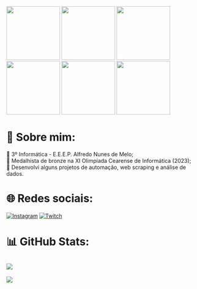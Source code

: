 <div display="flex">
<img src="https://media1.tenor.com/m/Z_Ah8rkdZ4YAAAAC/walking-code.gif" width="140"/>
<img src="https://media1.tenor.com/m/Z_Ah8rkdZ4YAAAAC/walking-code.gif" width="140"/>
<img src="https://media1.tenor.com/m/Z_Ah8rkdZ4YAAAAC/walking-code.gif" width="140"/>
<img src="https://media1.tenor.com/m/Z_Ah8rkdZ4YAAAAC/walking-code.gif" width="140"/>
<img src="https://media1.tenor.com/m/Z_Ah8rkdZ4YAAAAC/walking-code.gif" width="140"/>
<img src="https://media1.tenor.com/m/Z_Ah8rkdZ4YAAAAC/walking-code.gif" width="140"/>
</div>


# 💫 Sobre mim:
🌱 3º Informática - E.E.E.P. Alfredo Nunes de Melo;<br>
🥉 Medalhista de bronze na <a>XI Olimpíada Cearense de Informática (2023)</a>;<br>🔭 Desenvolvi alguns projetos de automação, web scraping e análise de dados.

# 🌐 Redes sociais:
[![Instagram](https://img.shields.io/badge/Instagram-%23E4405F.svg?logo=Instagram&logoColor=white)](https://instagram.com/jetrokepler) [![Twitch](https://img.shields.io/badge/Twitch-%239146FF.svg?logo=Twitch&logoColor=white)](https://twitch.tv/jetrokepler)

# 📊 GitHub Stats:
![](https://github-readme-streak-stats.herokuapp.com/?user=jetrokepler&theme=dark&hide_border=true)
---

[![](https://visitcount.itsvg.in/api?id=jetrokepler&icon=0&color=0)](https://visitcount.itsvg.in)